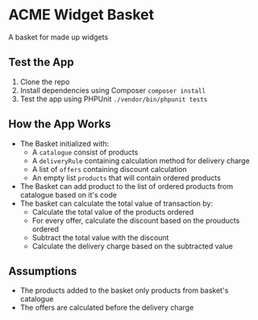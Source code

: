 # ACME Widget Basket

A basket for made up widgets

## Test the App

1. Clone the repo
2. Install dependencies using Composer
   `composer install`
3. Test the app using PHPUnit
   `./vendor/bin/phpunit tests`

## How the App Works

- The Basket initialized with:
  - A `catalogue` consist of products
  - A `deliveryRule` containing calculation method for delivery charge
  - A list of `offers` containing discount calculation
  - An empty list `products` that will contain ordered products
- The Basket can add product to the list of ordered products from catalogue based on it's code
- The basket can calculate the total value of transaction by:
  - Calculate the total value of the products ordered
  - For every offer, calculate the discount based on the prouducts ordered
  - Subtract the total value with the discount
  - Calculate the delivery charge based on the subtracted value

## Assumptions

- The products added to the basket only products from basket's catalogue
- The offers are calculated before the delivery charge
